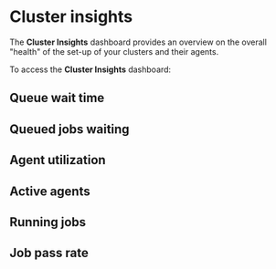 # Cluster insights

The **Cluster Insights** dashboard provides an overview on the overall "health" of the set-up of your clusters and their agents.

To access the **Cluster Insights** dashboard:

## Queue wait time

## Queued jobs waiting

## Agent utilization

## Active agents

## Running jobs

## Job pass rate
